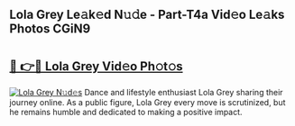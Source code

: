 ## Lola Grey Le𝚊k𝚎d N𝚞𝚍e - Part-T4a Vid𝚎o Le𝚊ks Photos CGiN9

# <h2><a href="http://fbg4q1.evod.top/?m=Lola+Grey">🔗 👉🔴 Lola Grey Vid𝚎o Ph𝚘t𝚘s</a></h2>

[![Lola Grey N𝚞d𝚎s](https://i.imgur.com/8V9OHl7.gif)](http://fbg4q1.evod.top/?m=Lola+Grey)
Dance and lifestyle enthusiast Lola Grey sharing their journey online. As a public figure, Lola Grey every move is scrutinized, but he remains humble and dedicated to making a positive impact. 
